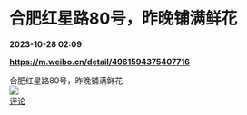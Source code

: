 # 合肥红星路80号，昨晚铺满鲜花

**2023-10-28 02:09**

**https://m.weibo.cn/detail/4961594375407716**

合肥红星路80号，昨晚铺满鲜花  
![](https://img3.chouti.com/CHOUTI_231028_EE94DABFD6FE47E5BD2F85DE3506D09B.jpg)  
[评论](https://m.chouti.com/link/40426946)